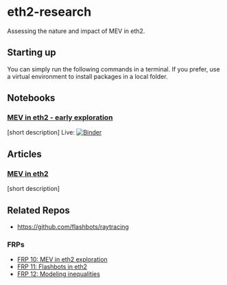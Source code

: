 # eth2-research

Assessing the nature and impact of MEV in eth2.

## Starting up

You can simply run the following commands in a terminal. If you prefer, use a virtual environment to install packages in a local folder.


## Notebooks

### [MEV in eth2 - early exploration](notebooks/mev-in-eth2/eth2-mev-calc.ipynb)
[short description]
Live: [![Binder](https://mybinder.org/badge_logo.svg)](https://mybinder.org/v2/gh/flashbots/eth2-research/HEAD?filepath=notebooks%2Fmev-in-eth2%2Feth2-mev-calc.ipynb)
## Articles
### [MEV in eth2]()



[short description]

## Related Repos
- https://github.com/flashbots/raytracing

### FRPs
- [FRP 10: MEV in eth2 exploration]()
- [FRP 11: Flashbots in eth2]()
- [FRP 12: Modeling inequalities]()

